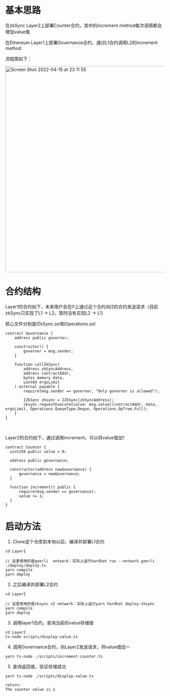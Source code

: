 # 基本思路

在zkSync Layer2上部署Counter合约，其中的increment method每次调用都会增加value值

在Ethereum Layer1上部署Governance合约，通过L1合约调用L2的increment method

流程图如下：

<img width="650" alt="Screen Shot 2022-04-15 at 23 11 55" src="https://user-images.githubusercontent.com/70309026/163587835-41dcb9a2-6791-4012-a3cb-0e0d2fdf8a6a.png">

# 合约结构

Layer1的合约如下，未来用户会在l1上通过这个合约向l2的合约发送请求（目前zkSync只实现了L1 -> L2，暂时没有实现L2 -> L1）

核心文件分别是IZkSync.sol和Operations.sol

```
contract Governance {
    address public governor;

    constructor() {
        governor = msg.sender;
    }

    function callZkSync(
        address zkSyncAddress, 
        address contractAddr, 
        bytes memory data,
        uint64 ergsLimit
    ) external payable {
        require(msg.sender == governor, "Only governor is allowed");

        IZkSync zksync = IZkSync(zkSyncAddress);
        zksync.requestExecute{value: msg.value}(contractAddr, data, ergsLimit, Operations.QueueType.Deque, Operations.OpTree.Full);
    }
}
```
  
<br>

Layer2的合约如下，通过调用increment，可以将value值加1
```
contract Counter {
  uint256 public value = 0;

  address public governance;

  constructor(address newGovernance) {
      governance = newGovernance;
  }

  function increment() public {
      require(msg.sender == governance);
      value += 1;
  }
}
```

# 启动方法

1. Clone这个仓库到本地以后，编译并部署L1合约
```
cd Layer1

// 这里使用的是goerli  network：实际上运行hardhat run --network goerli ./deploy/deploy.ts
yarn compile
yarn deploy
```

2. 之后编译并部署L2合约
```
cd Layer2

// 这里使用的是zksync v2 network：实际上运行yarn hardhat deploy-zksync
yarn compile
yarn deploy
```

3. 调用layer1合约，查询当前的value存储值
```
cd Layer2
ts-node scripts/display-value.ts
```

4. 调用Governance合约，向Layer2发送请求，将value值加一
```
yarn ts-node ./scripts/increment-counter.ts
```

5. 查询返回值，验证存储成功
```
yarn ts-node ./scripts/display-value.ts

return:
The counter value is 1
```
